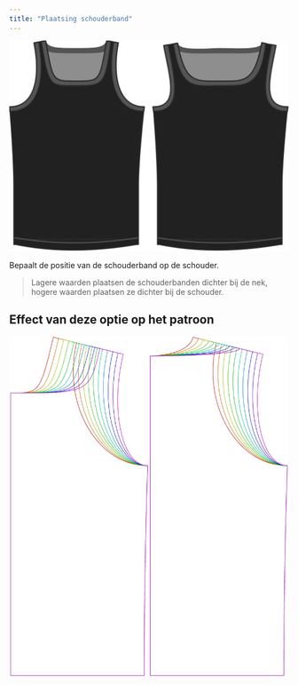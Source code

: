 ```yaml
---
title: "Plaatsing schouderband"
---
```


![De optie voor de locatie van de schouderband bij Aaron](./shoulderstrapplacement.svg)

Bepaalt de positie van de schouderband op de schouder.

> Lagere waarden plaatsen de schouderbanden dichter bij de nek, hogere waarden plaatsen ze dichter bij de schouder.

## Effect van deze optie op het patroon

![Deze afbeelding toont het effect van deze optie door meerdere varianten die een andere waarde hebben voor deze optie te vervangen](aaron_shoulderstrapplacement_sample.svg "Effect van deze optie op het patroon")
